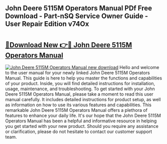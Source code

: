 ## John Deere 5115M Operators Manual PDf Free Download - Part-nSQ Service Owner Guide - User Repair Edition v74Ox

# <h2><a href="http://bc92181.oget.top/?id=John+Deere+5115M+Operators+Manual">🔗Download New 👉🔴 John Deere 5115M Operators Manual</a></h2>

[![John Deere 5115M Operators Manual new download](https://i.imgur.com/5g1atiW.png)](http://bc92181.oget.top/?id=John+Deere+5115M+Operators+Manual)
Hello and welcome to the user manual for your newly linked John Deere 5115M Operators Manual. This guide is here to help you master the functions and capabilities of your product. Inside, you will find detailed instructions for installation, usage, maintenance, and troubleshooting. To get started with your John Deere 5115M Operators Manual, please take a moment to read this user manual carefully. It includes detailed instructions for product setup, as well as information on how to use its various features and capabilities. This remarkable John Deere 5115M Operators Manual offers a plethora of features to enhance your daily life. It's our hope that the John Deere 5115M Operators Manual has been a helpful and informative resource in helping you get started with your new product. Should you require any assistance or clarification, please do not hesitate to contact our customer support team.
